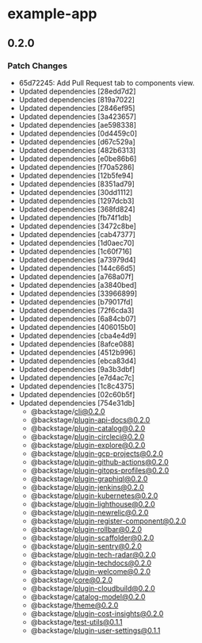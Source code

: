 # example-app

## 0.2.0
### Patch Changes

- 65d72245: Add Pull Request tab to components view.
- Updated dependencies [28edd7d2]
- Updated dependencies [819a7022]
- Updated dependencies [2846ef95]
- Updated dependencies [3a423657]
- Updated dependencies [ae598338]
- Updated dependencies [0d4459c0]
- Updated dependencies [d67c529a]
- Updated dependencies [482b6313]
- Updated dependencies [e0be86b6]
- Updated dependencies [f70a5286]
- Updated dependencies [12b5fe94]
- Updated dependencies [8351ad79]
- Updated dependencies [30dd1112]
- Updated dependencies [1297dcb3]
- Updated dependencies [368fd824]
- Updated dependencies [fb74f1db]
- Updated dependencies [3472c8be]
- Updated dependencies [cab47377]
- Updated dependencies [1d0aec70]
- Updated dependencies [1c60f716]
- Updated dependencies [a73979d4]
- Updated dependencies [144c66d5]
- Updated dependencies [a768a07f]
- Updated dependencies [a3840bed]
- Updated dependencies [33966899]
- Updated dependencies [b79017fd]
- Updated dependencies [72f6cda3]
- Updated dependencies [6a84cb07]
- Updated dependencies [406015b0]
- Updated dependencies [cba4e4d9]
- Updated dependencies [8afce088]
- Updated dependencies [4512b996]
- Updated dependencies [ebca83d4]
- Updated dependencies [9a3b3dbf]
- Updated dependencies [e7d4ac7c]
- Updated dependencies [1c8c4375]
- Updated dependencies [02c60b5f]
- Updated dependencies [754e31db]
  - @backstage/cli@0.2.0
  - @backstage/plugin-api-docs@0.2.0
  - @backstage/plugin-catalog@0.2.0
  - @backstage/plugin-circleci@0.2.0
  - @backstage/plugin-explore@0.2.0
  - @backstage/plugin-gcp-projects@0.2.0
  - @backstage/plugin-github-actions@0.2.0
  - @backstage/plugin-gitops-profiles@0.2.0
  - @backstage/plugin-graphiql@0.2.0
  - @backstage/plugin-jenkins@0.2.0
  - @backstage/plugin-kubernetes@0.2.0
  - @backstage/plugin-lighthouse@0.2.0
  - @backstage/plugin-newrelic@0.2.0
  - @backstage/plugin-register-component@0.2.0
  - @backstage/plugin-rollbar@0.2.0
  - @backstage/plugin-scaffolder@0.2.0
  - @backstage/plugin-sentry@0.2.0
  - @backstage/plugin-tech-radar@0.2.0
  - @backstage/plugin-techdocs@0.2.0
  - @backstage/plugin-welcome@0.2.0
  - @backstage/core@0.2.0
  - @backstage/plugin-cloudbuild@0.2.0
  - @backstage/catalog-model@0.2.0
  - @backstage/theme@0.2.0
  - @backstage/plugin-cost-insights@0.2.0
  - @backstage/test-utils@0.1.1
  - @backstage/plugin-user-settings@0.1.1
